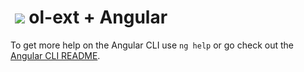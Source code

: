 # &nbsp;![](src/favicon.ico) ol-ext + Angular
 
To get more help on the Angular CLI use `ng help` or go check out the [Angular CLI README](https://github.com/angular/angular-cli/blob/master/README.md).
